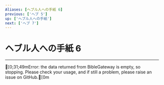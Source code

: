 ```yaml
---
Aliases: [ヘブル人への手紙 6]
previous: ['ヘブ 5']
up: ['ヘブル人への手紙']
next: ['ヘブ 7']
---
```

# ヘブル人への手紙 6

***
[0;31;49mError: the data returned from BibleGateway is empty, so stopping. Please check your usage, and if still a problem, please raise an issue on GitHub.[0m
